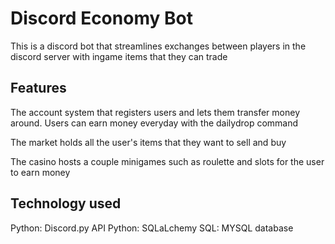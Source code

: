# Discord Economy Bot

This is a discord bot that streamlines exchanges between players in the discord server with ingame items that they can trade

## Features

The account system that registers users and lets them transfer money around. Users can earn money everyday with the dailydrop command

The market holds all the user's items that they want to sell and buy

The casino hosts a couple minigames such as roulette and slots for the user to earn money

## Technology used

Python: Discord.py API
Python: SQLaLchemy
SQL: MYSQL database